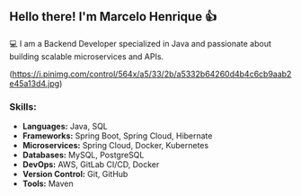 ## Hello there! I'm Marcelo Henrique :+1:                                    


💻 I am a Backend Developer specialized in Java and passionate about building scalable microservices and APIs.

(https://i.pinimg.com/control/564x/a5/33/2b/a5332b64260d4b4c6cb9aab2e45a13d4.jpg)


### Skills:
- **Languages:** Java, SQL
- **Frameworks:** Spring Boot, Spring Cloud, Hibernate
- **Microservices:** Spring Cloud, Docker, Kubernetes
- **Databases:** MySQL, PostgreSQL
- **DevOps:** AWS, GitLab CI/CD, Docker
- **Version Control:** Git, GitHub
- **Tools:** Maven

